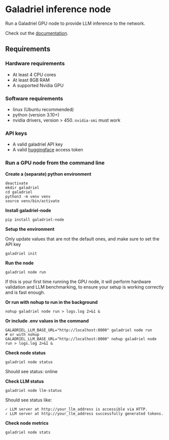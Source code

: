 # Galadriel inference node

Run a Galadriel GPU node to provide LLM inference to the network.

Check out the [documentation](https://docs.galadriel.com/nodes).


## Requirements

### Hardware requirements

- At least 4 CPU cores
- At least 8GB RAM
- A supported Nvidia GPU

### Software requirements
- linux (Ubuntu recommended)
- python (version 3.10+)
- nvidia drivers, version > 450. `nvidia-smi` must work

### API keys
- A valid galadriel API key
- A valid [huggingface](https://huggingface.co/) access token

### Run a GPU node from the command line

**Create a (separate) python environment**
```shell
deactivate
mkdir galadriel
cd galadriel
python3 -m venv venv
source venv/bin/activate
```

**Install galadriel-node**
```shell
pip install galadriel-node
```

**Setup the environment**

Only update values that are not the default ones, and make sure to set the API key
```shell
galadriel init
```

**Run the node**
```shell
galadriel node run
```
If this is your first time running the GPU node, it will perform hardware validation and LLM benchmarking, to ensure your setup is working correctly and is fast enough.

**Or run with nohup to run in the background**
```shell
nohup galadriel node run > logs.log 2>&1 &
```

**Or include .env values in the command**
```shell
GALADRIEL_LLM_BASE_URL="http://localhost:8000" galadriel node run
# or with nohup
GALADRIEL_LLM_BASE_URL="http://localhost:8000" nohup galadriel node run > logs.log 2>&1 &
```

**Check node status**
```shell
galadriel node status
```
Should see status: online

**Check LLM status**
```shell
galadriel node llm-status
```
Should see status like:
```
✓ LLM server at http://your_llm_address is accessible via HTTP.
✓ LLM server at http://your_llm_address successfully generated tokens.
```

**Check node metrics**
```shell
galadriel node stats
```
